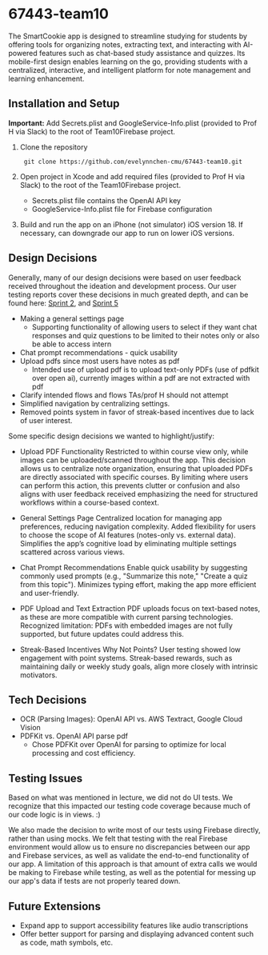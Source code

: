 # 67443-team10

The SmartCookie app is designed to streamline studying for students by offering tools for organizing notes, extracting text, and interacting with AI-powered features such as chat-based study assistance and quizzes. Its mobile-first design enables learning on the go, providing students with a centralized, interactive, and intelligent platform for note management and learning enhancement.

## Installation and Setup
**Important:** Add Secrets.plist and GoogleService-Info.plist (provided to Prof H via Slack) to the root of Team10Firebase project. 

1. Clone the repository
   ```
    git clone https://github.com/evelynnchen-cmu/67443-team10.git
   ```
2. Open project in Xcode and add required files (provided to Prof H via Slack) to the root of the Team10Firebase project.
   - Secrets.plist file contains the OpenAI API key
   - GoogleService-Info.plist file for Firebase configuration

3. Build and run the app on an iPhone (not simulator) iOS version 18. If necessary, can downgrade our app to run on lower iOS versions.

## Design Decisions
Generally, many of our design decisions were based on user feedback received throughout the ideation and development process. Our user testing reports cover these decisions in much greated depth, and can be found here: [Sprint 2](https://docs.google.com/document/d/1jH_xv7wfiSZur2KKgGq4W6AJhWWvTzmzcy_XwHZ1FUo/edit?usp=sharing), and [Sprint 5](https://docs.google.com/document/d/1nSijWxFvLL3BzYLVRLy4AT7Zor1WZ2SGQcPo0ch3bOw/edit?usp=sharing)

- Making a general settings page
  - Supporting functionality of allowing users to select if they want chat responses and quiz questions to be limited to their notes only or also be able to access intern
- Chat prompt recommendations - quick usability
- Upload pdfs since most users have notes as pdf
  - Intended use of upload pdf is to upload text-only PDFs (use of pdfkit over open ai), currently images within a pdf are not extracted with pdf
- Clarify intended flows and flows TAs/prof H should not attempt
- Simplified navigation by centralizing settings.
- Removed points system in favor of streak-based incentives due to lack of user interest.

Some specific design decisions we wanted to highlight/justify:
- Upload PDF Functionality
  Restricted to within course view only, while images can be uploaded/scanned throughout the app. This decision allows us to centralize note organization, ensuring that uploaded PDFs are directly associated with specific courses. By limiting where users can perform this action, this prevents clutter or confusion and also aligns with user feedback received emphasizing the need for structured workflows within a course-based context.

- General Settings Page
Centralized location for managing app preferences, reducing navigation complexity.
Added flexibility for users to choose the scope of AI features (notes-only vs. external data).
Simplifies the app’s cognitive load by eliminating multiple settings scattered across various views.

- Chat Prompt Recommendations
Enable quick usability by suggesting commonly used prompts (e.g., "Summarize this note," "Create a quiz from this topic").
Minimizes typing effort, making the app more efficient and user-friendly.


- PDF Upload and Text Extraction
PDF uploads focus on text-based notes, as these are more compatible with current parsing technologies.
Recognized limitation: PDFs with embedded images are not fully supported, but future updates could address this.

- Streak-Based Incentives
Why Not Points?
User testing showed low engagement with point systems.
Streak-based rewards, such as maintaining daily or weekly study goals, align more closely with intrinsic motivators.


## Tech Decisions 
- OCR (Parsing Images): OpenAI API vs. AWS Textract, Google Cloud Vision
- PDFKit vs. OpenAI API parse pdf
   - Chose PDFKit over OpenAI for parsing to optimize for local processing and cost efficiency.


## Testing Issues 
Based on what was mentioned in lecture, we did not do UI tests. We recognize that this impacted our testing code coverage because much of our code logic is in views. :)

We also made the decision to write most of our tests using Firebase directly, rather than using mocks. We felt that testing with the real Firebase environment would allow us to ensure no discrepancies between our app and Firebase services, as well as validate the end-to-end functionality of our app. A limitation of this approach is that amount of extra calls we would be making to Firebase while testing, as well as the potential for messing up our app's data if tests are not properly teared down.


## Future Extensions
- Expand app to support accessibility features like audio transcriptions
- Offer better support for parsing and displaying advanced content such as code, math symbols, etc.
